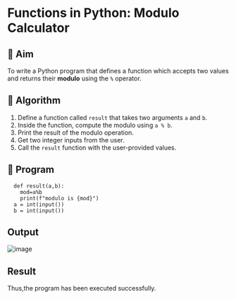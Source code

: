 # Functions in Python: Modulo Calculator

## 🎯 Aim
To write a Python program that defines a function which accepts two values and returns their **modulo** using the `%` operator.

## 🧠 Algorithm
1. Define a function called `result` that takes two arguments `a` and `b`.
2. Inside the function, compute the modulo using `a % b`.
3. Print the result of the modulo operation.
4. Get two integer inputs from the user.
5. Call the `result` function with the user-provided values.

## 🧾 Program
      def result(a,b):
        mod=a%b
        print(f"modulo is {mod}")
      a = int(input())
      b = int(input())

## Output
![image](https://github.com/user-attachments/assets/fb86834d-005e-4628-9571-caef70294ec1)


## Result
Thus,the program has been executed successfully.
